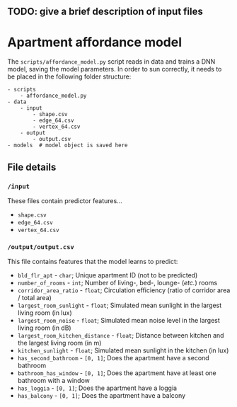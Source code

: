 ## TODO: give a brief description of input files

# Apartment affordance model

The `scripts/affordance_model.py` script reads in data and trains a DNN model, saving the model parameters.
In order to sun correctly, it needs to be placed in the following folder structure:

```
- scripts
    - affordance_model.py
- data
    - input
        - shape.csv
        - edge_64.csv
        - vertex_64.csv
    - output
        - output.csv
- models  # model object is saved here
```

## File details

### `/input`

These files contain predictor features...

- `shape.csv`
- `edge_64.csv`
- `vertex_64.csv`

### `/output/output.csv`

This file contains features that the model learns to predict:

- `bld_flr_apt` - `char`; Unique apartment ID (not to be predicted)
- `number_of_rooms` - `int`; Number of living-, bed-, lounge- (_etc._) rooms
- `corridor_area_ratio` - `float`; Circulation efficiency (ratio of corridor area / total area)
- `largest_room_sunlight` - `float`; Simulated mean sunlight in the largest living room (in lux)
- `largest_room_noise` - `float`; Simulated mean noise level in the largest living room (in dB)
- `largest_room_kitchen_distance` - `float`; Distance between kitchen and the largest living room (in m)
- `kitchen_sunlight` - `float`; Simulated mean sunlight in the kitchen (in lux)
- `has_second_bathroom` - `[0, 1]`; Does the apartment have a second bathroom
- `bathroom_has_window` - `[0, 1]`; Does the apartment have at least one bathroom with a window
- `has_loggia` - `[0, 1]`; Does the apartment have a loggia
- `has_balcony` - `[0, 1]`; Does the apartment have a balcony
